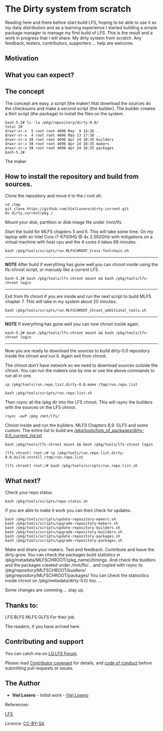 
# The Dirty system from scratch
Reading here and there before start build LFS, hoping to be able to use it as my daily distribution and as a learning experience I started building a simple package manager to manage my first build of LFS.
This is the result and a work in progress that I will share. My dirty system from scratch.
Any feedback, testers, contributors, supporters ... help are welcome.

## Motivation



## What you can expect?



## The concept
The concept are easy, a script (the maker) that download the sources do the checksums and make a second script (the builder). The builder creates a thirt script (the package) to install the files on the system.
```
bash-5.2# ls -la /pkg/repository/dirty-0.0/
total 20
drwxr-xr-x  5 root root 4096 May  9 14:26 .
drwxr-xr-x  4 root root 4096 May 13 17:36 ..
drwxr-xr-x 38 root root 4096 Apr 24 10:35 builders
drwxr-xr-x 38 root root 4096 Apr 24 10:35 makers
drwxr-xr-x 38 root root 4096 Apr 24 10:35 packages
bash-5.2#
```
The maker 



## How to install the repository and build from sources.
Clone the repository and move it to the / root dir.
```
cd /tmp
git clone https://github.com/VielLosero/dirty.current.git
mv dirty.current/pkg /
```
Mount your disk, partition or disk image file under /mnt/lfs.

Start the build for MLFS chapters 5 and 6.
This will take some time. On my laptop with an Intel Core i7-6700HQ @ 4x 2.592GHz with mitigations on a virtual machine with host cpu and the 4 cores it takes 69 minutes.
```
bash /pkg/tools/scripts/run.MLFSCHROOT_Cross-Toolchain.sh
```
---
**NOTE**
After build if everything has gone well you can chroot inside using the lfs-chroot script, or manualy like a current LFS.
```
bash-5.2# bash /pkg/tools/lfs-chroot mount && bash /pkg/tools/lfs-chroot login
```
---

Exit from lfs chroot if you are inside and run the next script to build MLFS chapter 7.
This will take in my system about 20 minutes. 
```
bash /pkg/tools/scripts/run.MLFSCHROOT_Chroot_additional_tools.sh
```

---
**NOTE**
If everything has gone well you can now chroot inside again.
```
bash-5.2# bash /pkg/tools/lfs-chroot mount && bash /pkg/tools/lfs-chroot login
```
---

Now you are ready to download the sources to build dirty-0.0 repository inside the chroot and run it.
Again exit from chroot.

The chroot don't have network so we need to download sources outside the chroot.
You can run the makers one by one or use the above commands to run all in one.
```
cp /pkg/tools/run.repo.list.dirty-0.0.make /tmp/run.repo.list

bash /pkg/tools/scripts/run.repo.list.sh 
```
Then rsync all the /pkg dir into the LFS chroot. This will rsync the builders with the sources on the LFS chroot.
```
rsync -avP /pkg /mnt/lfs/
```
Chroot inside and run the builders. MLFS Chapters 8,9. GLFS and some custom. The entire list to build are [/pkg/tools/lists_of_packages/dirty-0.0_current_list.txt](pkg/tools/lists_of_packages/dirty-0.0_current_list.txt)
```
bash /pkg/tools/lfs-chroot mount && bash /pkg/tools/lfs-chroot login

(lfs chroot) root:/# cp /pkg/tools/run.repo.list.dirty-0.0.build.install /tmp/run.repo.list

(lfs chroot) root:/# bash /pkg/tools/scripts/run.repo.list.sh
```
## What next?
Check your repo status. 
```
bash /pkg/tools/scripts/repo-status.sh
```
If you are able to make it work you can then check for updates. 
```
bash /pkg/tools/scripts/update-repository-makers.sh
bash /pkg/tools/scripts/upgrade-repository-makers.sh
bash /pkg/tools/scripts/update-repository-builders.sh
bash /pkg/tools/scripts/upgrade-repository-builders.sh
bash /pkg/tools/scripts/update-repository-packages.sh
bash /pkg/tools/scripts/upgrade-repository-packages.sh
```
Make and share your makers. Test and feedback. Contribute and leave the dirty grow.
You can check the packages build statistics in /pkg/metadata/MLFSCHROOT/{pkg_name}/timings. And check the buidlers and the packages created under /mnt/lfs/... and copied with rsync to /pkg/repository/MLFSCHROOT/buidlers/ /pkg/repository/MLFSCHROOT/packages/
You can check the statisctics inside chroot on /pkg/metadata/dirty-0.0/ too.
...

Some changes are comming ... stay up. 

## Thanks to:

LFS BLFS MLFS GLFS For their job.

The readers, if you have arrived here.

## Contributing and support

You can catch me on [LQ LFS Forum](https://www.linuxquestions.org/questions/linux-from-scratch-13/).

Please read [Contributor covenant](https://www.contributor-covenant.org/) for details, and  [code of conduct](https://www.contributor-covenant.org/version/2/0/code_of_conduct) before submitting pull requests or issues.

## The Author

* **Viel Losero** - *Initial work* - [Viel Losero](https://github.com/VielLosero)

References:

[LFS](https://www.linuxfromscratch.org/)

Licence: [CC-BY-SA](http://creativecommons.org/licenses/by-sa/4.0/)
